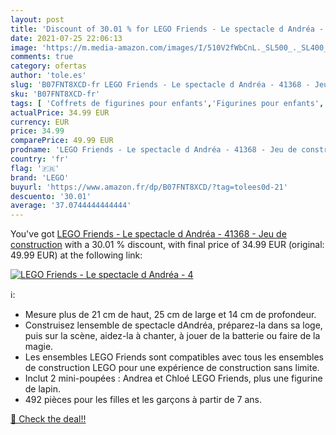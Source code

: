 ```yaml
---
layout: post
title: 'Discount of 30.01 % for LEGO Friends - Le spectacle d Andréa - 4'
date: 2021-07-25 22:06:13
image: 'https://m.media-amazon.com/images/I/510V2fWbCnL._SL500_._SL400_.jpg'
comments: true
category: ofertas
author: 'tole.es'
slug: 'B07FNT8XCD-fr LEGO Friends - Le spectacle d Andréa - 41368 - Jeu de...'
sku: 'B07FNT8XCD-fr'
tags: [ 'Coffrets de figurines pour enfants','Figurines pour enfants','Jeux et Jouets','Jeux et jouets','lego', ]
actualPrice: 34.99 EUR
currency: EUR
price: 34.99
comparePrice: 49.99 EUR
prodname: 'LEGO Friends - Le spectacle d Andréa - 41368 - Jeu de construction'
country: 'fr'
flag: '🇫🇷'
brand: 'LEGO'
buyurl: 'https://www.amazon.fr/dp/B07FNT8XCD/?tag=tolees0d-21'
descuento: '30.01'
average: '37.0744444444444'
---
```


You've got [LEGO Friends - Le spectacle d Andréa - 41368 - Jeu de construction](https://www.amazon.fr/dp/B07FNT8XCD/?tag=tolees0d-21) with a  30.01 % discount, with final price of 34.99 EUR (original: 49.99 EUR) at the following link:

[![LEGO Friends - Le spectacle d Andréa - 4](https://m.media-amazon.com/images/I/510V2fWbCnL._SL500_._SL400_.jpg)](https://www.amazon.fr/dp/B07FNT8XCD/?tag=tolees0d-21)

ℹ️:

- Mesure plus de 21 cm de haut, 25 cm de large et 14 cm de profondeur.
- Construisez lensemble de spectacle dAndréa, préparez-la dans sa loge, puis sur la scène, aidez-la à chanter, à jouer de la batterie ou faire de la magie.
- Les ensembles LEGO Friends sont compatibles avec tous les ensembles de construction LEGO pour une expérience de construction sans limite.
- Inclut 2 mini-poupées : Andrea et Chloé LEGO Friends, plus une figurine de lapin.
- 492 pièces pour les filles et les garçons à partir de 7 ans.

[🛒 Check the deal!!](https://www.amazon.fr/dp/B07FNT8XCD/?tag=tolees0d-21)
